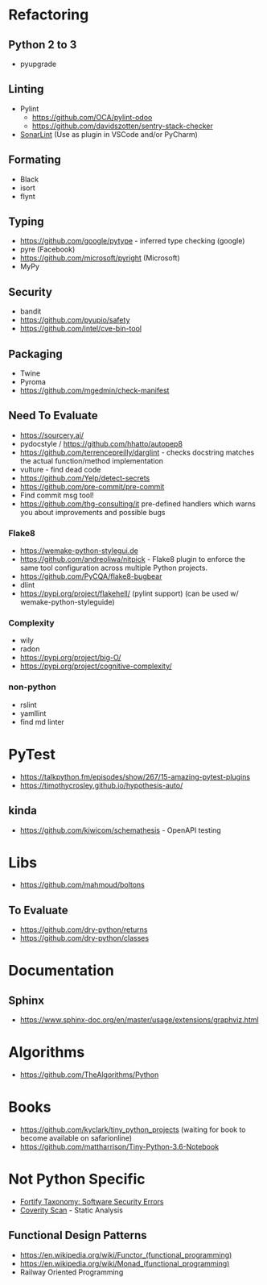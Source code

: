 # Refactoring

## Python 2 to 3
* pyupgrade

## Linting
* Pylint
	* https://github.com/OCA/pylint-odoo
	* https://github.com/davidszotten/sentry-stack-checker
* [SonarLint](https://www.sonarlint.org/) (Use as plugin in VSCode and/or PyCharm)

## Formating
* Black
* isort
* flynt

## Typing
* https://github.com/google/pytype - inferred type checking (google)
* pyre (Facebook)
* https://github.com/microsoft/pyright (Microsoft)
* MyPy

## Security
* bandit
* https://github.com/pyupio/safety
* https://github.com/intel/cve-bin-tool

## Packaging
* Twine
* Pyroma
* https://github.com/mgedmin/check-manifest

## Need To Evaluate
* https://sourcery.ai/
* pydocstyle / https://github.com/hhatto/autopep8
* https://github.com/terrencepreilly/darglint - checks docstring matches the actual function/method implementation
* vulture - find dead code
* https://github.com/Yelp/detect-secrets
* https://github.com/pre-commit/pre-commit
* Find commit msg tool!
* https://github.com/thg-consulting/it
   pre-defined handlers which warns you about improvements and possible bugs

### Flake8
* https://wemake-python-stylegui.de
* https://github.com/andreoliwa/nitpick - Flake8 plugin to enforce the same tool configuration across multiple Python projects.
* https://github.com/PyCQA/flake8-bugbear
* dlint
* https://pypi.org/project/flakehell/ (pylint support) (can be used w/ wemake-python-styleguide)

### Complexity
* wily
* radon
* https://pypi.org/project/big-O/
* https://pypi.org/project/cognitive-complexity/

### non-python
* rslint
* yamllint
* find md linter

# PyTest
* https://talkpython.fm/episodes/show/267/15-amazing-pytest-plugins
* https://timothycrosley.github.io/hypothesis-auto/

## kinda
* https://github.com/kiwicom/schemathesis - OpenAPI testing

# Libs
* https://github.com/mahmoud/boltons

## To Evaluate
* https://github.com/dry-python/returns
* https://github.com/dry-python/classes

# Documentation
## Sphinx
* https://www.sphinx-doc.org/en/master/usage/extensions/graphviz.html

# Algorithms
* https://github.com/TheAlgorithms/Python

# Books
* https://github.com/kyclark/tiny_python_projects (waiting for book to become available on safarionline)
* https://github.com/mattharrison/Tiny-Python-3.6-Notebook

# Not Python Specific
* [Fortify Taxonomy: Software Security Errors](https://vulncat.fortify.com/)
* [Coverity Scan](https://scan.coverity.com/) - Static Analysis

## Functional Design Patterns
* https://en.wikipedia.org/wiki/Functor_(functional_programming)
* https://en.wikipedia.org/wiki/Monad_(functional_programming)
* Railway Oriented Programming
<!--stackedit_data:
eyJoaXN0b3J5IjpbMzU3Mjk1OTk4LC0yOTg1MzQ1NjYsLTg0OD
Q4MTY4OSwtMTIyMzY0NjYyNCwtMTA1OTAyMzE2NSwtMTU0NTk2
MDQ5OSwtNzU3OTMwNjUsMjA1MDQwODQ0NywtNTc1NDA2LDE1Nz
A2OTgyNzEsMTcyNzc0NzMzOSwtMTYxNTA1MTUzMywtMTgxNzAw
NTkyMCwxOTEzNjMyMjY4LDI1NDUzNzYwMiwxNzE2ODMyOTg3LC
03NTc0NzQ3MTksLTIxMjY4NDcxNTAsMTAwNjcyMzU3OSwxMzE2
NDU0OTEwXX0=
-->